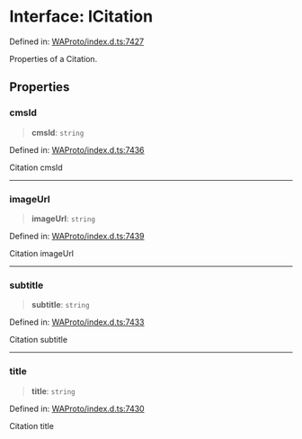 # Interface: ICitation

Defined in: [WAProto/index.d.ts:7427](https://github.com/Fokusdotid/Baileys/blob/4cdf75fe48f9b13e8084d341633612ce49e934bd/WAProto/index.d.ts#L7427)

Properties of a Citation.

## Properties

### cmsId

> **cmsId**: `string`

Defined in: [WAProto/index.d.ts:7436](https://github.com/Fokusdotid/Baileys/blob/4cdf75fe48f9b13e8084d341633612ce49e934bd/WAProto/index.d.ts#L7436)

Citation cmsId

***

### imageUrl

> **imageUrl**: `string`

Defined in: [WAProto/index.d.ts:7439](https://github.com/Fokusdotid/Baileys/blob/4cdf75fe48f9b13e8084d341633612ce49e934bd/WAProto/index.d.ts#L7439)

Citation imageUrl

***

### subtitle

> **subtitle**: `string`

Defined in: [WAProto/index.d.ts:7433](https://github.com/Fokusdotid/Baileys/blob/4cdf75fe48f9b13e8084d341633612ce49e934bd/WAProto/index.d.ts#L7433)

Citation subtitle

***

### title

> **title**: `string`

Defined in: [WAProto/index.d.ts:7430](https://github.com/Fokusdotid/Baileys/blob/4cdf75fe48f9b13e8084d341633612ce49e934bd/WAProto/index.d.ts#L7430)

Citation title
